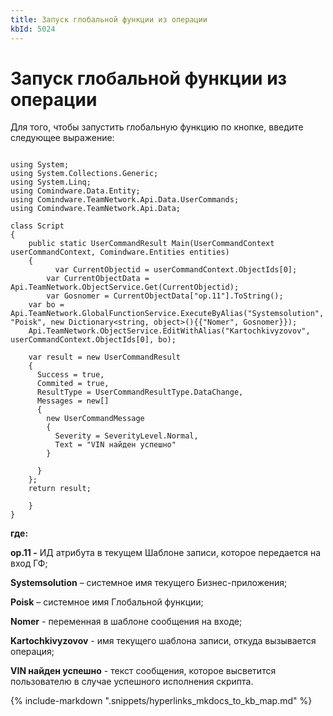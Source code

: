 ```yaml
---
title: Запуск глобальной функции из операции
kbId: 5024
---
```


# Запуск глобальной функции из операции

Для того, чтобы запустить глобальную функцию по кнопке, введите следующее выражение:

```

using System; 
using System.Collections.Generic;
using System.Linq;
using Comindware.Data.Entity;
using Comindware.TeamNetwork.Api.Data.UserCommands;
using Comindware.TeamNetwork.Api.Data;

class Script
{
    public static UserCommandResult Main(UserCommandContext userCommandContext, Comindware.Entities entities)
    {     
          var CurrentObjectid = userCommandContext.ObjectIds[0];
        var CurrentObjectData = Api.TeamNetwork.ObjectService.Get(CurrentObjectid);
        var Gosnomer = CurrentObjectData["op.11"].ToString();
    var bo = Api.TeamNetwork.GlobalFunctionService.ExecuteByAlias("Systemsolution", "Poisk", new Dictionary<string, object>(){{"Nomer", Gosnomer}});
    Api.TeamNetwork.ObjectService.EditWithAlias("Kartochkivyzovov", userCommandContext.ObjectIds[0], bo);

    var result = new UserCommandResult
    {
      Success = true,
      Commited = true,
      ResultType = UserCommandResultType.DataChange,
      Messages = new[]
      {
        new UserCommandMessage
        {
          Severity = SeverityLevel.Normal,
          Text = "VIN найден успешно"
        }

      }
    };
    return result;
    
    }
}

```

**где:**

**op.11 -** ИД атрибута в текущем Шаблоне записи, которое передается на вход ГФ;

**Systemsolution** – системное имя текущего Бизнес-приложения;

**Poisk** – системное имя Глобальной функции;

**Nomer** - переменная в шаблоне сообщения на входе;

**Kartochkivyzovov** - имя текущего шаблона записи, откуда вызывается операция;

**VIN найден успешно** - текст сообщения, которое высветится пользователю в случае успешного исполнения скрипта.

{% include-markdown ".snippets/hyperlinks_mkdocs_to_kb_map.md" %}
